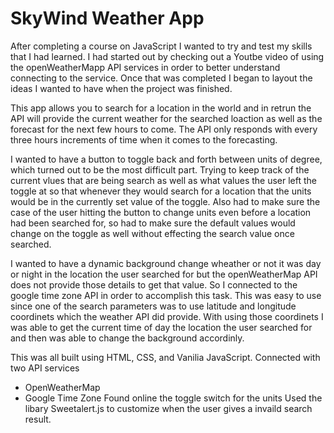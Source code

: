 # SkyWind Weather App

After completing a course on JavaScript I wanted to try and test my skills that I had learned.
I had started out by checking out a Youtbe video of using the openWeatherMapp API services in order to better understand connecting to the service.
Once that was completed I began to layout the ideas I wanted to have when the project was finished.

This app allows you to search for a location in the world and in retrun the API will provide the current weather for the searched loaction as well as
the forecast for the next few hours to come.
The API only responds with every three hours increments of time when it comes to the forecasting.

I wanted to have a button to toggle back and forth between units of degree, which turned out to be the most difficult part.
Trying to keep track of the current vlues that are being search as well as what values the user left the toggle at so that whenever they would 
search for a location that the units would be in the currently set value of the toggle. Also had to make sure the case of the user hitting the button to
change units even before a location had been searched for, so had to make sure the default values would change on the toggle as well without effecting the 
search value once searched. 

I wanted to have a dynamic background change wheather or not it was day or night in the location the user searched for but the openWeatherMap API does not
provide those details to get that value. So I connected to the google time zone API in order to accomplish this task. This was easy to use since one of the
search parameters was to use latitude and longitude coordinets which the weather API did provide. With using those coordinets I was able to get the current 
time of day the location the user searched for and then was able to change the background accordinly.

This was all built using HTML, CSS, and Vanilia JavaScript.
Connected with two API services 
  - OpenWeatherMap
  - Google Time Zone
Found online the toggle switch for the units
Used the libary Sweetalert.js to customize when the user gives a invaild search result.

